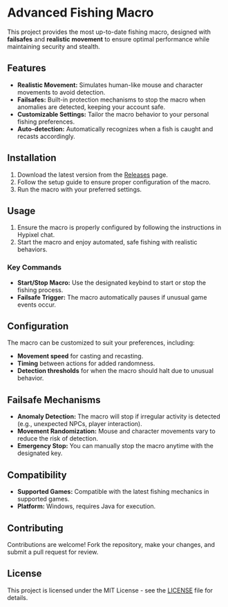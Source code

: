 # Advanced Fishing Macro

This project provides the most up-to-date fishing macro, designed with **failsafes** and **realistic movement** to ensure optimal performance while maintaining security and stealth.

## Features
- **Realistic Movement:** Simulates human-like mouse and character movements to avoid detection.
- **Failsafes:** Built-in protection mechanisms to stop the macro when anomalies are detected, keeping your account safe.
- **Customizable Settings:** Tailor the macro behavior to your personal fishing preferences.
- **Auto-detection:** Automatically recognizes when a fish is caught and recasts accordingly.

## Installation
1. Download the latest version from the [Releases](https://github.com/riftguide/Legacy-Autofish/releases/tag/LegacyAutofish) page.
2. Follow the setup guide to ensure proper configuration of the macro.
3. Run the macro with your preferred settings.

## Usage
1. Ensure the macro is properly configured by following the instructions in Hypixel chat.
2. Start the macro and enjoy automated, safe fishing with realistic behaviors.

### Key Commands
- **Start/Stop Macro:** Use the designated keybind to start or stop the fishing process.
- **Failsafe Trigger:** The macro automatically pauses if unusual game events occur.

## Configuration
The macro can be customized to suit your preferences, including:
- **Movement speed** for casting and recasting.
- **Timing** between actions for added randomness.
- **Detection thresholds** for when the macro should halt due to unusual behavior.

## Failsafe Mechanisms
- **Anomaly Detection:** The macro will stop if irregular activity is detected (e.g., unexpected NPCs, player interaction).
- **Movement Randomization:** Mouse and character movements vary to reduce the risk of detection.
- **Emergency Stop:** You can manually stop the macro anytime with the designated key.

## Compatibility
- **Supported Games:** Compatible with the latest fishing mechanics in supported games.
- **Platform:** Windows, requires Java for execution.

## Contributing
Contributions are welcome! Fork the repository, make your changes, and submit a pull request for review.

## License
This project is licensed under the MIT License - see the [LICENSE](LICENSE) file for details.
